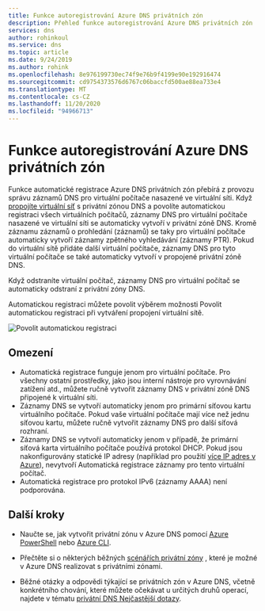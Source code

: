 ```yaml
---
title: Funkce autoregistrování Azure DNS privátních zón
description: Přehled funkce autoregistrování Azure DNS privátních zón
services: dns
author: rohinkoul
ms.service: dns
ms.topic: article
ms.date: 9/24/2019
ms.author: rohink
ms.openlocfilehash: 8e976199730ec74f9e76b9f4199e90e192916474
ms.sourcegitcommit: cd9754373576d6767c06baccfd500ae88ea733e4
ms.translationtype: MT
ms.contentlocale: cs-CZ
ms.lasthandoff: 11/20/2020
ms.locfileid: "94966713"
---
```

# <a name="what-is-the-autoregistration-feature-of-azure-dns-private-zones"></a>Funkce autoregistrování Azure DNS privátních zón

Funkce automatické registrace Azure DNS privátních zón přebírá z provozu správu záznamů DNS pro virtuální počítače nasazené ve virtuální síti. Když [propojíte virtuální síť](./private-dns-virtual-network-links.md) s privátní zónou DNS a povolíte automatickou registraci všech virtuálních počítačů, záznamy DNS pro virtuální počítače nasazené ve virtuální síti se automaticky vytvoří v privátní zóně DNS. Kromě záznamu záznamů o prohledání (záznamů) se taky pro virtuální počítače automaticky vytvoří záznamy zpětného vyhledávání (záznamy PTR).
Pokud do virtuální sítě přidáte další virtuální počítače, záznamy DNS pro tyto virtuální počítače se také automaticky vytvoří v propojené privátní zóně DNS.

Když odstraníte virtuální počítač, záznamy DNS pro virtuální počítač se automaticky odstraní z privátní zóny DNS.

Automatickou registraci můžete povolit výběrem možnosti Povolit automatickou registraci při vytváření propojení virtuální sítě.

![Povolit automatickou registraci](./media/privatedns-concepts/enable-autoregistration.png)

## <a name="restrictions"></a>Omezení

* Automatická registrace funguje jenom pro virtuální počítače. Pro všechny ostatní prostředky, jako jsou interní nástroje pro vyrovnávání zatížení atd., můžete ručně vytvořit záznamy DNS v privátní zóně DNS připojené k virtuální síti.
* Záznamy DNS se vytvoří automaticky jenom pro primární síťovou kartu virtuálního počítače. Pokud vaše virtuální počítače mají více než jednu síťovou kartu, můžete ručně vytvořit záznamy DNS pro další síťová rozhraní.
* Záznamy DNS se vytvoří automaticky jenom v případě, že primární síťová karta virtuálního počítače používá protokol DHCP. Pokud jsou nakonfigurovány statické IP adresy (například pro použití [více IP adres v Azure](../virtual-network/virtual-network-multiple-ip-addresses-portal.md#os-config)), nevytvoří Automatická registrace záznamy pro tento virtuální počítač.
* Automatická registrace pro protokol IPv6 (záznamy AAAA) není podporována.

## <a name="next-steps"></a>Další kroky

* Naučte se, jak vytvořit privátní zónu v Azure DNS pomocí [Azure PowerShell](./private-dns-getstarted-powershell.md) nebo [Azure CLI](./private-dns-getstarted-cli.md).

* Přečtěte si o některých běžných [scénářích privátní zóny](./private-dns-scenarios.md) , které je možné v Azure DNS realizovat s privátními zónami.

* Běžné otázky a odpovědi týkající se privátních zón v Azure DNS, včetně konkrétního chování, které můžete očekávat u určitých druhů operací, najdete v tématu [privátní DNS Nejčastější dotazy](./dns-faq-private.md).